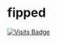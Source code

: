 # fipped

[![Visits Badge](https://badges.pufler.dev/visits/fipped/fipped)](https://badges.pufler.dev)
